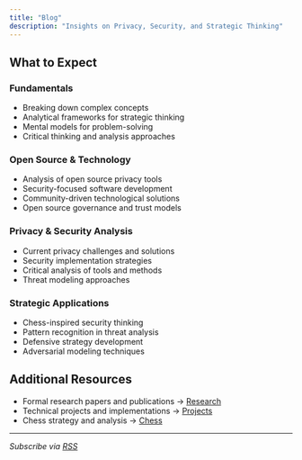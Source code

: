 ```yaml
---
title: "Blog"
description: "Insights on Privacy, Security, and Strategic Thinking"
---
```


## What to Expect

### Fundamentals
- Breaking down complex concepts
- Analytical frameworks for strategic thinking
- Mental models for problem-solving
- Critical thinking and analysis approaches

### Open Source & Technology
- Analysis of open source privacy tools
- Security-focused software development
- Community-driven technological solutions
- Open source governance and trust models

### Privacy & Security Analysis
- Current privacy challenges and solutions
- Security implementation strategies
- Critical analysis of tools and methods
- Threat modeling approaches

### Strategic Applications
- Chess-inspired security thinking
- Pattern recognition in threat analysis
- Defensive strategy development
- Adversarial modeling techniques

## Additional Resources
- Formal research papers and publications → [Research](/research/)
- Technical projects and implementations → [Projects](/projects/)
- Chess strategy and analysis → [Chess](/chess/)

---

*Subscribe via [RSS](/blog/index.xml)*
